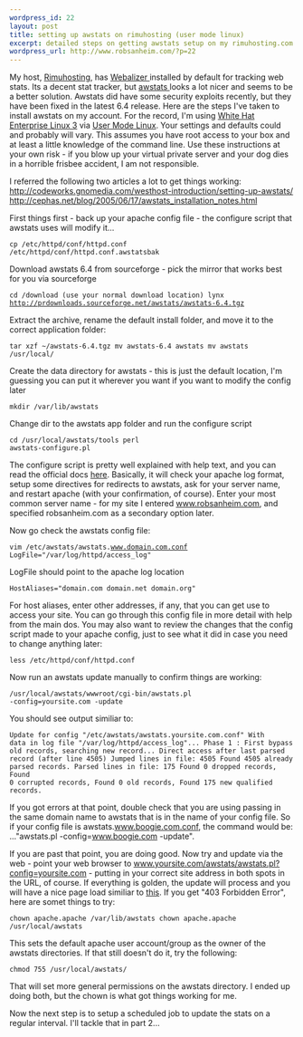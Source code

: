 ```yaml
--- 
wordpress_id: 22
layout: post
title: setting up awstats on rimuhosting (user mode linux)
excerpt: detailed steps on getting awstats setup on my rimuhosting.com account
wordpress_url: http://www.robsanheim.com/?p=22
---
```

My host, <a href="http://www.rimuhosting.com">Rimuhosting</a>, has <a href="http://www.mrunix.net/webalizer/">Webalizer </a>installed by default for tracking web stats.  Its a decent stat tracker, but <a href="http://awstats.sourceforge.net/">awstats </a>looks a lot nicer and seems to be a better solution.  Awstats did have some security exploits recently, but they have been fixed in the latest 6.4 release.  Here are the steps I've taken to install awstats on my account.  For the record, I'm using <a href="http://www.whiteboxlinux.org/">White Hat Enterprise Linux 3</a> via <a href="http://user-mode-linux.sourceforge.net/">User Mode Linux</a>.  Your settings and defaults could and probably will vary.  This assumes you have root access to your box and at least a little knowledge of the command line.  Use these instructions at your own risk - if you blow up your virtual private server and your dog dies in a horrible frisbee accident, I am not responsible.

I referred the following two articles a lot to get things working:
<a href="http://codeworks.gnomedia.com/westhost-introduction/setting-up-awstats/">http://codeworks.gnomedia.com/westhost-introduction/setting-up-awstats/</a>
<a href="http://cephas.net/blog/2005/06/17/awstats_installation_notes.html">http://cephas.net/blog/2005/06/17/awstats_installation_notes.html</a>

First things first - back up your apache config file - the configure script that awstats uses will modify it...

<code>cp /etc/httpd/conf/httpd.conf /etc/httpd/conf/httpd.conf.awstatsbak</code>

Download awstats 6.4 from sourceforge - pick the mirror that works best for you via sourceforge

<code>cd /download (use your normal download location)
lynx <a href="http://prdownloads.sourceforge.net/awstats/awstats-6.4.tgz">http://prdownloads.sourceforge.net/awstats/awstats-6.4.tgz</a> 
</code>

Extract the archive, rename the default install folder, and move it to the correct application folder:

<code>tar xzf ~/awstats-6.4.tgz
mv awstats-6.4 awstats
mv awstats /usr/local/</code>

Create the data directory for awstats - this is just the default location, I'm guessing you can put it wherever you want if you want to modify the config later

<code>mkdir /var/lib/awstats</code>

Change dir to the awstats app folder and run the configure script

<code>cd /usr/local/awstats/tools
perl awstats-configure.pl</code>

The configure script is pretty well explained with help text, and you can read the official docs <a href="http://awstats.sourceforge.net/docs/awstats_setup.html">here</a>.  Basically, it will check your apache log format, setup some directives for redirects to awstats, ask for your server name, and restart apache (with your confirmation, of course).  Enter your most common server name - for my site I entered www.robsanheim.com, and specified robsanheim.com as a secondary option later.

Now go check the awstats config file:

<code>vim /etc/awstats/awstats.www.domain.com.conf
LogFile="/var/log/httpd/access_log"</code>

LogFile should point to the apache log location

<code>HostAliases="domain.com domain.net domain.org"</code>

For host aliases, enter other addresses, if any, that you can get use to access your site.  You can go through this config file in more detail with help from the main dos.  You may also want to review the changes that the config script made to your apache config, just to see what it did in case you need to change anything later:

<code>less /etc/httpd/conf/httpd.conf</code>

Now run an awstats update manually to confirm things are working:

<code>/usr/local/awstats/wwwroot/cgi-bin/awstats.pl -config=yoursite.com -update</code>

You should see output similiar to:

<code>Update for config "/etc/awstats/awstats.yoursite.com.conf"
With data in log file "/var/log/httpd/access_log"...
Phase 1 : First bypass old records, searching new record...
Direct access after last parsed record (after line 4505)
Jumped lines in file: 4505
 Found 4505 already parsed records.
Parsed lines in file: 175
 Found 0 dropped records,
 Found 0 corrupted records,
 Found 0 old records,
 Found 175 new qualified records.</code>

If you got errors at that point, double check that you are using passing in the same domain name to awstats that is in the name of your config file.  So if your config file is awstats.www.boogie.com.conf, the command would be: ..."awstats.pl -config=www.boogie.com -update".

If you are past that point, you are doing good.  Now try and update via the web - point your web browser to www.yoursite.com/awstats/awstats.pl?config=yoursite.com - putting in your correct site address in both spots in the URL, of course.  If everything is golden, the update will process and you will have a nice page load similiar to <a href="http://awstats.sourceforge.net/cgi-bin/awstats.pl">this</a>.  If you get "403 Forbidden Error", here are somet things to try:

<code>chown apache.apache /var/lib/awstats
chown apache.apache /usr/local/awstats</code>

This sets the default apache user account/group as the owner of the awstats directories.  If that still doesn't do it, try the following:

<code>chmod 755 /usr/local/awstats/</code>

That will set more general permissions on the awstats directory.  I ended up doing both, but the chown is what got things working for me.

Now the next step is to setup a scheduled job to update the stats on a regular interval.  I'll tackle that in part 2...
